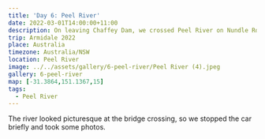 ```yaml
---
title: 'Day 6: Peel River'
date: 2022-03-01T14:00:00+11:00
description: On leaving Chaffey Dam, we crossed Peel River on Nundle Rd.
trip: Armidale 2022
place: Australia
timezone: Australia/NSW
location: Peel River
image: ../../assets/gallery/6-peel-river/Peel River (4).jpeg
gallery: 6-peel-river
map: [-31.3864,151.1367,15]
tags:
  - Peel River
---
```

The river looked picturesque at the bridge crossing, so we stopped the car briefly and took some photos.
